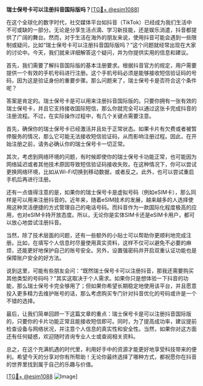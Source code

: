 **瑞士保号卡可以注册抖音国际版吗？**[[TG💪+ @esim1088](https://t.me/s/esim1088)]

在这个全球化的数字时代，社交媒体平台如抖音（TikTok）已经成为我们生活中不可或缺的一部分。无论是分享生活点滴、学习新技能，还是娱乐消遣，抖音都提供了广阔的舞台。然而，对于生活在海外的朋友来说，使用抖音可能会遇到一些限制或疑问，比如“瑞士保号卡可以注册抖音国际版吗？”这个问题就经常出现在大家的讨论中。今天，我们就来详细解答这个疑问，并为你提供实用的信息和建议。

首先，我们需要了解抖音国际版的基本注册要求。根据抖音官方的规定，用户需要提供一个有效的手机号码进行注册。这个手机号码必须是能够接收短信验证码的号码，因为这是验证身份的重要步骤。那么问题来了，瑞士保号卡是否符合这个条件呢？

答案是肯定的。瑞士保号卡是可以用来注册抖音国际版的。只要你拥有一张有效的瑞士保号卡，并且它支持接收国际短信，那么你就完全可以通过这张卡完成抖音的注册流程。不过，在实际操作过程中，有几个关键点需要注意。

首先，确保你的瑞士保号卡已经激活并且处于正常状态。如果卡片有欠费或者被暂停服务的情况，那么它可能无法接收短信验证码，从而影响注册过程。因此，在开始注册之前，请务必确认你的瑞士保号卡一切正常。

其次，考虑到网络环境的问题，有时候即使你的瑞士保号卡功能正常，也可能因为网络延迟或者其他技术原因导致短信验证码接收失败。在这种情况下，你可以尝试更换网络环境，比如从Wi-Fi切换到移动数据，或者反之。此外，也可以尝试重启手机后再进行注册。

还有一点值得注意的是，如果你的瑞士保号卡是虚拟号码（例如eSIM卡），那么同样是可以用来注册抖音的。近年来，随着eSIM技术的发展，越来越多的人选择使用这种灵活便捷的方式管理自己的电话号码。而抖音作为一款国际化程度极高的应用，也对eSIM卡持开放态度。所以，无论你是实体SIM卡还是eSIM卡用户，都可以放心地尝试注册抖音。

当然，除了技术层面的问题，还有一些额外的小贴士可以帮助你更顺利地完成注册。比如，在填写个人信息时尽量使用真实资料，这样不仅可以避免不必要的麻烦，还能更好地保护自己的账号安全。另外，设置强密码并开启双重认证功能也是保障账户安全的好方法。

说到这里，可能有些朋友会问：“既然瑞士保号卡可以注册抖音，那我还需要购买其他类型的号码吗？”其实这取决于个人需求。如果你只是想体验一下抖音的功能，那么瑞士保号卡完全够用了；但如果你希望长期稳定地使用该平台，并且愿意投入更多精力去维护账号的话，那么考虑购买专门针对抖音优化的号码或许是一个不错的选择。

最后，让我们简单回顾一下这篇文章的重点：瑞士保号卡是可以注册抖音国际版的，只要你的卡片功能正常且能接收短信即可。同时，为了提高成功率，建议提前检查设备与网络状况，并注意个人信息的真实性和安全性。当然，如果你对这方面还有任何疑惑，欢迎随时咨询专业人士或查阅相关资料。

总之，在这个充满机遇的时代里，利用好手中的资源才能更好地享受科技带来的便利。希望今天的分享对你有所帮助！无论你最终选择了哪种方式，都祝愿你在抖音的世界里找到属于自己的乐趣与价值。

[[TG💪+ @esim1088](https://t.me/s/esim1088) ![Image](https://i.postimg.cc/4NQfJmqS/Snipaste-2025-05-13-00-14-12.png)]